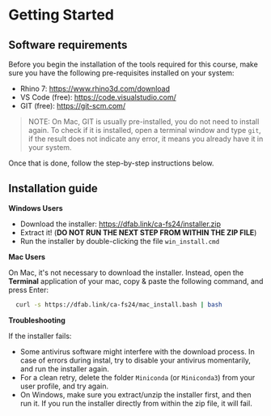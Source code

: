 # Getting Started

## Software requirements

Before you begin the installation of the tools required for this course, make sure you have the following pre-requisites installed on your system:

* Rhino 7: https://www.rhino3d.com/download
* VS Code (free): https://code.visualstudio.com/
* GIT (free): https://git-scm.com/

> NOTE: On Mac, GIT is usually pre-installed, you do not need to install again. To check if it is installed, open a terminal window and type `git`, if the result does not indicate any error, it means you already have it in your system.

Once that is done, follow the step-by-step instructions below.

## Installation guide

**Windows Users**

* Download the installer: https://dfab.link/ca-fs24/installer.zip
* Extract it! (**DO NOT RUN THE NEXT STEP FROM WITHIN THE ZIP FILE**)
* Run the installer by double-clicking the file `win_install.cmd`

**Mac Users**

On Mac, it's not necessary to download the installer. Instead, open the **Terminal** application of your mac, copy & paste the following command, and press Enter:
```bash
  curl -s https://dfab.link/ca-fs24/mac_install.bash | bash
```

**Troubleshooting**

If the installer fails:

* Some antivirus software might interfere with the download process. In case of errors during instal, try to disable your antivirus momentarily, and run the installer again.
* For a clean retry, delete the folder `Miniconda` (or `Miniconda3`) from your user profile, and try again.
* On Windows, make sure you extract/unzip the installer first, and then run it. If you run the installer directly from within the zip file, it will fail. 
